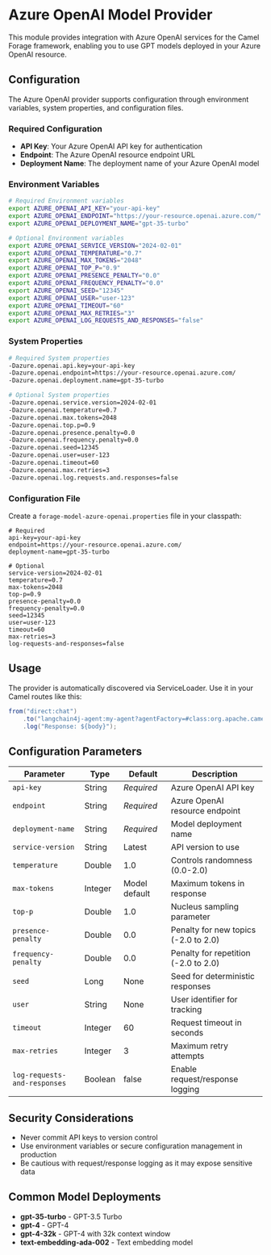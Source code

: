 # Azure OpenAI Model Provider

This module provides integration with Azure OpenAI services for the Camel Forage framework, enabling you to use GPT models deployed in your Azure OpenAI resource.

## Configuration

The Azure OpenAI provider supports configuration through environment variables, system properties, and configuration files.

### Required Configuration

- **API Key**: Your Azure OpenAI API key for authentication
- **Endpoint**: The Azure OpenAI resource endpoint URL  
- **Deployment Name**: The deployment name of your Azure OpenAI model

### Environment Variables

```bash
# Required Environment variables
export AZURE_OPENAI_API_KEY="your-api-key"
export AZURE_OPENAI_ENDPOINT="https://your-resource.openai.azure.com/"
export AZURE_OPENAI_DEPLOYMENT_NAME="gpt-35-turbo"

# Optional Environment variables
export AZURE_OPENAI_SERVICE_VERSION="2024-02-01"
export AZURE_OPENAI_TEMPERATURE="0.7"
export AZURE_OPENAI_MAX_TOKENS="2048"
export AZURE_OPENAI_TOP_P="0.9"
export AZURE_OPENAI_PRESENCE_PENALTY="0.0"
export AZURE_OPENAI_FREQUENCY_PENALTY="0.0"
export AZURE_OPENAI_SEED="12345"
export AZURE_OPENAI_USER="user-123"
export AZURE_OPENAI_TIMEOUT="60"
export AZURE_OPENAI_MAX_RETRIES="3"
export AZURE_OPENAI_LOG_REQUESTS_AND_RESPONSES="false"
```

### System Properties

```bash
# Required System properties
-Dazure.openai.api.key=your-api-key
-Dazure.openai.endpoint=https://your-resource.openai.azure.com/
-Dazure.openai.deployment.name=gpt-35-turbo

# Optional System properties
-Dazure.openai.service.version=2024-02-01
-Dazure.openai.temperature=0.7
-Dazure.openai.max.tokens=2048
-Dazure.openai.top.p=0.9
-Dazure.openai.presence.penalty=0.0
-Dazure.openai.frequency.penalty=0.0
-Dazure.openai.seed=12345
-Dazure.openai.user=user-123
-Dazure.openai.timeout=60
-Dazure.openai.max.retries=3
-Dazure.openai.log.requests.and.responses=false
```

### Configuration File

Create a `forage-model-azure-openai.properties` file in your classpath:

```properties
# Required
api-key=your-api-key
endpoint=https://your-resource.openai.azure.com/
deployment-name=gpt-35-turbo

# Optional
service-version=2024-02-01
temperature=0.7
max-tokens=2048
top-p=0.9
presence-penalty=0.0
frequency-penalty=0.0
seed=12345
user=user-123
timeout=60
max-retries=3
log-requests-and-responses=false
```

## Usage

The provider is automatically discovered via ServiceLoader. Use it in your Camel routes like this:

```java
from("direct:chat")
    .to("langchain4j-agent:my-agent?agentFactory=#class:org.apache.camel.forage.agent.factory.DefaultAgentFactory")
    .log("Response: ${body}");
```

## Configuration Parameters

| Parameter | Type | Default | Description |
|-----------|------|---------|-------------|
| `api-key` | String | *Required* | Azure OpenAI API key |
| `endpoint` | String | *Required* | Azure OpenAI resource endpoint |
| `deployment-name` | String | *Required* | Model deployment name |
| `service-version` | String | Latest | API version to use |
| `temperature` | Double | 1.0 | Controls randomness (0.0-2.0) |
| `max-tokens` | Integer | Model default | Maximum tokens in response |
| `top-p` | Double | 1.0 | Nucleus sampling parameter |
| `presence-penalty` | Double | 0.0 | Penalty for new topics (-2.0 to 2.0) |
| `frequency-penalty` | Double | 0.0 | Penalty for repetition (-2.0 to 2.0) |
| `seed` | Long | None | Seed for deterministic responses |
| `user` | String | None | User identifier for tracking |
| `timeout` | Integer | 60 | Request timeout in seconds |
| `max-retries` | Integer | 3 | Maximum retry attempts |
| `log-requests-and-responses` | Boolean | false | Enable request/response logging |

## Security Considerations

- Never commit API keys to version control
- Use environment variables or secure configuration management in production
- Be cautious with request/response logging as it may expose sensitive data

## Common Model Deployments

- **gpt-35-turbo** - GPT-3.5 Turbo
- **gpt-4** - GPT-4  
- **gpt-4-32k** - GPT-4 with 32k context window
- **text-embedding-ada-002** - Text embedding model
